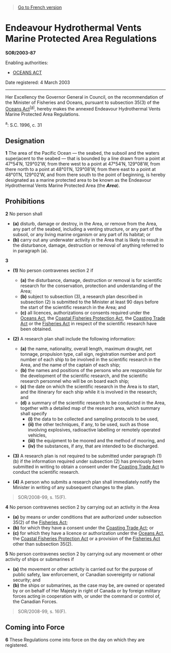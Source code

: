 > [Go to French version](/fr/Règlements/Décrets,%20ordonnances%20et%20règlements%20statutaires/2003/87.md)

# Endeavour Hydrothermal Vents Marine Protected Area Regulations

**SOR/2003-87**

Enabling authorities: 
- [OCEANS ACT](/en/Acts/Statutes%20of%20Canada/1996/c.%2031.md)

Date registered: 4 March 2003

----------

Her Excellency the Governor General in Council, on the recommendation of the Minister of Fisheries and Oceans, pursuant to subsection 35(3) of the [Oceans Act](/en/Acts/Statutes%20of%20Canada/1996/c.%2031.md)<sup><a href='#footnotea_e'>[a]</a></sup>, hereby makes the annexed Endeavour Hydrothermal Vents Marine Protected Area Regulations.

<a name='footnotea_e'><sup>a</sup></a>: S.C. 1996, c. 31<br />




## Designation


**1** The area of the Pacific Ocean — the seabed, the subsoil and the waters superjacent to the seabed — that is bounded by a line drawn from a point at 47°54′N, 129°02′W, from there west to a point at 47°54′N, 129°08′W, from there north to a point at 48°01′N, 129°08′W, from there east to a point at 48°01′N, 129°02′W, and from there south to the point of beginning, is hereby designated as a marine protected area to be known as the Endeavour Hydrothermal Vents Marine Protected Area (the ***Area***).




## Prohibitions


**2** No person shall
- **(a)** disturb, damage or destroy, in the Area, or remove from the Area, any part of the seabed, including a venting structure, or any part of the subsoil, or any living marine organism or any part of its habitat; or
- **(b)** carry out any underwater activity in the Area that is likely to result in the disturbance, damage, destruction or removal of anything referred to in paragraph (a).



**3** 

- **(1)** No person contravenes section 2 if
	- **(a)** the disturbance, damage, destruction or removal is for scientific research for the conservation, protection and understanding of the Area;
	- **(b)** subject to subsection (3), a research plan described in subsection (2) is submitted to the Minister at least 90 days before the start of the scientific research in the Area; and
	- **(c)** all licences, authorizations or consents required under the [Oceans Act](/en/Acts/Statutes%20of%20Canada/1996/c.%2031.md), the [Coastal Fisheries Protection Act](/en/Acts/Revised%20Statutes%20of%20Canada/C/C-33.md), the [Coasting Trade Act](/en/Acts/Statutes%20of%20Canada/1992/c.%2031.md) or the [Fisheries Act](/en/Acts/Revised%20Statutes%20of%20Canada/F/F-14.md) in respect of the scientific research have been obtained.

- **(2)** A research plan shall include the following information:
	- **(a)** the name, nationality, overall length, maximum draught, net tonnage, propulsion type, call sign, registration number and port number of each ship to be involved in the scientific research in the Area, and the name of the captain of each ship;
	- **(b)** the names and positions of the persons who are responsible for the development of the scientific research, and the scientific research personnel who will be on board each ship;
	- **(c)** the date on which the scientific research in the Area is to start, and the itinerary for each ship while it is involved in the research; and
	- **(d)** a summary of the scientific research to be conducted in the Area, together with a detailed map of the research area, which summary shall specify
		- **(i)** the data to be collected and sampling protocols to be used,
		- **(ii)** the other techniques, if any, to be used, such as those involving explosives, radioactive labelling or remotely operated vehicles,
		- **(iii)** the equipment to be moored and the method of mooring, and
		- **(iv)** the substances, if any, that are intended to be discharged.

- **(3)** A research plan is not required to be submitted under paragraph (1)(b) if the information required under subsection (2) has previously been submitted in writing to obtain a consent under the [Coasting Trade Act](/en/Acts/Statutes%20of%20Canada/1992/c.%2031.md) to conduct the scientific research.

- **(4)** A person who submits a research plan shall immediately notify the Minister in writing of any subsequent changes to the plan.
> SOR/2008-99, s. 15(F).




**4** No person contravenes section 2 by carrying out an activity in the Area
- **(a)** by means or under conditions that are authorized under subsection 35(2) of the [Fisheries Act](/en/Acts/Revised%20Statutes%20of%20Canada/F/F-14.md);
- **(b)** for which they have a consent under the [Coasting Trade Act](/en/Acts/Statutes%20of%20Canada/1992/c.%2031.md); or
- **(c)** for which they have a licence or authorization under the [Oceans Act](/en/Acts/Statutes%20of%20Canada/1996/c.%2031.md), the [Coastal Fisheries Protection Act](/en/Acts/Revised%20Statutes%20of%20Canada/C/C-33.md) or a provision of the [Fisheries Act](/en/Acts/Revised%20Statutes%20of%20Canada/F/F-14.md) other than subsection 35(2).



**5** No person contravenes section 2 by carrying out any movement or other activity of ships or submarines if
- **(a)** the movement or other activity is carried out for the purpose of public safety, law enforcement, or Canadian sovereignty or national security; and
- **(b)** the ships or submarines, as the case may be, are owned or operated by or on behalf of Her Majesty in right of Canada or by foreign military forces acting in cooperation with, or under the command or control of, the Canadian Forces.
> SOR/2008-99, s. 16(F).





## Coming into Force


**6** These Regulations come into force on the day on which they are registered.



